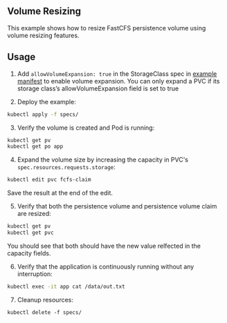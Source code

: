 ## Volume Resizing
This example shows how to resize FastCFS persistence volume using volume resizing features.

## Usage
1. Add `allowVolumeExpansion: true` in the StorageClass spec in [example manifest](./spec/example.yaml) to enable volume expansion. You can only expand a PVC if its storage class’s allowVolumeExpansion field is set to true

2. Deploy the example:
```sh
kubectl apply -f specs/
``` 

3. Verify the volume is created and Pod is running:
```sh
kubectl get pv
kubectl get po app
```

4. Expand the volume size by increasing the capacity in PVC's `spec.resources.requests.storage`:
```sh
kubectl edit pvc fcfs-claim
```
Save the result at the end of the edit.

5. Verify that both the persistence volume and persistence volume claim are resized:
```sh
kubectl get pv
kubectl get pvc
```
You should see that both should have the new value relfected in the capacity fields.

6. Verify that the application is continuously running without any interruption:
```sh
kubectl exec -it app cat /data/out.txt
```

7. Cleanup resources:
```
kubectl delete -f specs/
```
